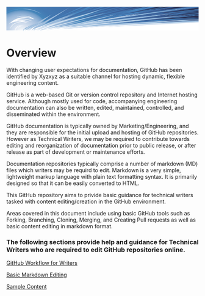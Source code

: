 ![](/images/banner.jpg)


# Overview

With changing user expectations for documentation, GitHub has been identified by Xyzxyz as a suitable channel for hosting dynamic, flexible engineering content.

GitHub is a web-based Git or version control repository and Internet hosting service. 
Although mostly used for code, accompanying engineering documentation can also be written, edited, maintained, controlled, and disseminated within the environment.

GitHub documentation is typically owned by Marketing/Engineering, and they are responsible for the initial upload and hosting of GitHub repositories. However as Technical Writers, we may be required to contribute towards editing and reorganization of documentation prior to public release, or after release as part of development or maintenance efforts.

Documentation repositories typically comprise a number of markdown (MD) files which writers may be requird to edit. Markdown is a very simple, lightweight markup language with plain text formatting syntax. It is primarily designed so that it can be easily converted to HTML.

This GitHub repository aims to privide basic guidance for technical writers tasked with content editing/creation in the GitHub environment.

Areas covered in this document include using basic GitHub tools such as Forking, Branching, Cloning, Merging, and Creating Pull requests as well as basic content editing in markdown format.

### The following sections provide help and guidance for Technical Writers who are required to edit GitHub repositories online.

[GitHub Workflow for Writers][]

[Basic Markdown Editing][]

[Sample Content][]





[Text]:text.md

[Tables]:tables.md

[Lists]:lists.md

[Code]:code.md

[Images]:images.md

[Linking]:linking.md

[GitHub Workflow for Writers]:workflow.md

[Sample Content]:sample.md

[Basic Markdown Editing]:markdown.md

